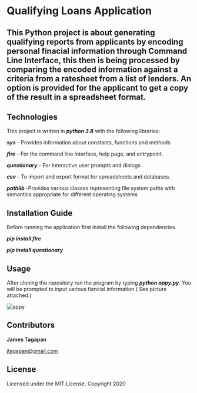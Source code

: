 # Qualifying Loans Application

This Python project is about generating qualifying reports from applicants by encoding personal finacial information through Command Line Interface, this then is being processed by comparing the encoded information against a criteria from a ratesheet from a list of lenders. An option is provided for the applicant to get a copy of the result in a spreadsheet format.
---
## Technologies
This project is written in ***python 3.8*** with the following libraries:

***sys*** -  Provides information about constants, functions and methods

***fire*** - For the command line interface, help page, and entrypoint.

***questionary*** - For interactive user prompts and dialogs.

***csv*** - To import and export format for spreadsheets and databases.

***pathlib*** -Provides various classes representing file system paths 
with semantics appropriate for different operating systems


## Installation Guide
Before running the application first install the following dependencies.

  ***pip install fire***
  
  ***pip install questionary***

## Usage
After cloning the repository run the program by typing ***python appy.py***. 
You will be prompted to input various fiancial information ( See picture attached.)

![appy](https://user-images.githubusercontent.com/93211640/149646920-fe62ac23-c46c-40e0-b662-686329e8cf07.jpeg)

## Contributors
**James Tagapan**

jtagapan@gmail.com

## License
Licensed under the MIT License. Copyright 2020
